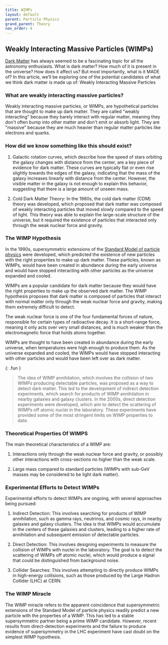```yaml
---
title: WIMPs
layout: default
parent: Particle Physics
grand_parent: Theory
nav_order: 4
---
```


## Weakly Interacting Massive Particles (WIMPs)

[Dark Matter](../cosmology/dark%20matter.html) has always seemed to be a fascinating topic for all the astronomy enthusiasts. What is dark matter? How much of it is present in the universe? How does it affect us? But most importantly, what is it MADE of? In this article, we’ll be exploring one of the potential candidates of what we think dark matter is made up of: Weakly Interacting Massive Particles

### What are weakly interacting massive particles?

Weakly interacting massive particles, or WIMPs, are hypothetical particles that are thought to make up dark matter. They are called "weakly interacting" because they barely interact with regular matter, meaning they don't often bump into other matter and don't emit or absorb light. They are "massive" because they are much heavier than regular matter particles like electrons and quarks.

### How did we know something like this should exist?

1. Galactic rotation curves, which describe how the speed of stars orbiting the galaxy changes with distance from the center, are a key piece of evidence for dark matter. These curves are typically flat or even rise slightly towards the edges of the galaxy, indicating that the mass of the galaxy increases linearly with distance from the center. However, the visible matter in the galaxy is not enough to explain this behavior, suggesting that there is a large amount of unseen mass.

2. Cold Dark Matter Theory: In the 1980s, the cold dark matter (CDM) theory was developed, which proposed that dark matter was composed of weakly interacting particles that moved slowly compared to the speed of light. This theory was able to explain the large-scale structure of the universe, but it required the existence of particles that interacted only through the weak nuclear force and gravity.

### The WIMP Hypothesis

In the 1990s, supersymmetric extensions of the [Standard Model of particle physics](./standard%20model.html) were developed, which predicted the existence of new particles with the right properties to make up dark matter. These particles, known as WIMPs, would have been created in abundance during the early universe and would have stopped interacting with other particles as the universe expanded and cooled.

WIMPs are a popular candidate for dark matter because they would have the right properties to make up the observed dark matter. The WIMP hypothesis proposes that dark matter is composed of particles that interact with normal matter only through the weak nuclear force and gravity, making them extremely difficult to detect.

The weak nuclear force is one of the four fundamental forces of nature, responsible for certain types of radioactive decay. It is a short-range force, meaning it only acts over very small distances, and is much weaker than the electromagnetic force that holds atoms together.

WIMPs are thought to have been created in abundance during the early universe, when temperatures were high enough to produce them. As the universe expanded and cooled, the WIMPs would have stopped interacting with other particles and would have been left over as dark matter.

{: .fun }

>The idea of WIMP annihilation, which involves the collision of two WIMPs producing detectable particles, was proposed as a way to detect dark matter. This led to the development of indirect detection experiments, which search for products of WIMP annihilation in nearby galaxies and galaxy clusters. In the 2000s, direct detection experiments were developed, which aim to detect the scattering of WIMPs off atomic nuclei in the laboratory. These experiments have provided some of the most stringent limits on WIMP properties to date.

### Theoretical Properties Of WIMPS

The main theoretical characteristics of a WIMP are:

1. Interactions only through the weak nuclear force and gravity, or possibly other interactions with cross-sections no higher than the weak scale.

2. Large mass compared to standard particles (WIMPs with sub-GeV masses may be considered to be light dark matter).

### Experimental Efforts to Detect WIMPs

Experimental efforts to detect WIMPs are ongoing, with several approaches being pursued:

1. Indirect Detection:
This involves searching for products of WIMP annihilation, such as gamma rays, neutrinos, and cosmic rays, in nearby galaxies and galaxy clusters. The idea is that WIMPs would accumulate in the centers of these galaxies and clusters, leading to a higher rate of annihilation and subsequent emission of detectable particles.

2. Direct Detection:
This involves designing experiments to measure the collision of WIMPs with nuclei in the laboratory. The goal is to detect the scattering of WIMPs off atomic nuclei, which would produce a signal that could be distinguished from background noise.

3. Collider Searches:
This involves attempting to directly produce WIMPs in high-energy collisions, such as those produced by the Large Hadron Collider (LHC) at CERN.

### The WIMP Miracle

The WIMP miracle refers to the apparent coincidence that supersymmetric extensions of the Standard Model of particle physics readily predict a new particle with the properties of a WIMP. This has led to a stable supersymmetric partner being a prime WIMP candidate. However, recent results from direct-detection experiments and the failure to produce evidence of supersymmetry in the LHC experiment have cast doubt on the simplest WIMP hypothesis.
